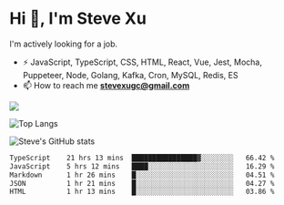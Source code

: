 # Hi 👋, I'm Steve Xu

I'm actively looking for a job.

- ⚡ JavaScript, TypeScript, CSS, HTML, React, Vue, Jest, Mocha,
Puppeteer, Node, Golang, Kafka, Cron, MySQL, Redis, ES
- 📫 How to reach me **stevexugc@gmail.com**

![](https://komarev.com/ghpvc/?username=nusr&color=green)

![Top Langs](https://github-readme-stats.vercel.app/api/top-langs/?username=nusr&langs_count=8&layout=compact)

![Steve's GitHub stats](https://github-readme-stats.vercel.app/api?username=nusr&show_icons=true)

<!--START_SECTION:waka-->

```txt
TypeScript    21 hrs 13 mins  ████████████████▓░░░░░░░░   66.42 %
JavaScript    5 hrs 12 mins   ████░░░░░░░░░░░░░░░░░░░░░   16.29 %
Markdown      1 hr 26 mins    █░░░░░░░░░░░░░░░░░░░░░░░░   04.51 %
JSON          1 hr 21 mins    █░░░░░░░░░░░░░░░░░░░░░░░░   04.27 %
HTML          1 hr 13 mins    █░░░░░░░░░░░░░░░░░░░░░░░░   03.86 %
```

<!--END_SECTION:waka-->
